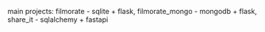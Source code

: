 main projects:
filmorate - sqlite + flask,
filmorate_mongo - mongodb + flask,
share_it - sqlalchemy + fastapi
